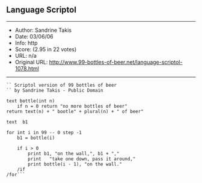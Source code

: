 
## Language Scriptol ##
---
- Author: Sandrine Takis
- Date: 03/06/06
- Info: http
- Score:  (2.95 in 22 votes)
- URL: n/a
- Original URL: http://www.99-bottles-of-beer.net/language-scriptol-1078.html
---

```
`` Scriptol version of 99 bottles of beer
`` by Sandrine Takis - Public Domain

text bottle(int n)
    if n = 0 return "no more bottles of beer"
return text(n) + " bootle" + plural(n) + " of beer"

text  b1

for int i in 99 -- 0 step -1
    b1 = bottle(i)

	if i > 0
		print b1, "on the wall,", b1 + ","
		print	"take one down, pass it around,"
		print bottle(i - 1), "on the wall." 
	/if
/for```